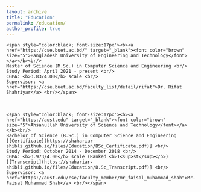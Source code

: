 ```yaml
---
layout: archive
title: "Education"
permalink: /education/
author_profile: true
---
```

<!--M.Sc.-->
    <span style="color:black; font-size:17px"><b><a href="https://cse.buet.ac.bd/" target="_blank"><font color="brown" size="5">Bangladesh University of Engineering and Technology</font></a></b><br/>
    Master of Science (M.Sc.) in Computer Science and Engineering <br/>
    Study Period: April 2021 - present <br/>
    CGPA: <b>3.83/4.00</b> scale <br/>
    Supervisor: <a href="https://cse.buet.ac.bd/faculty_list/detail/rifat">Dr. Rifat Shahriyar</a> <br/></span>
<br/>

<!--B.Sc.-->
    <span style="color:black; font-size:17px"><b><a href="https://aust.edu" target="_blank"><font color="brown" size="5">Ahsanullah University of Science and Technology</font></a></b><br/>
    Bachelor of Science (B.Sc.) in Computer Science and Engineering [[Certificate](https://shahariar-shibli.github.io/files/Education/BSc_Certificate.pdf)] <br/>
    Study Period: October 2014 - December 2018 <br/>
    CGPA: <b>3.973/4.00</b> scale (Ranked <b>1<sup>st</sup></b>) [[Transcript](https://shahariar-shibli.github.io/files/Education/B.Sc_Transcript.pdf)] <br/>
    Supervisor: <a href="https://aust.edu/cse/faculty_member/mr_faisal_muhammad_shah">Mr. Faisal Muhammad Shah</a> <br/></span>
<br/>

